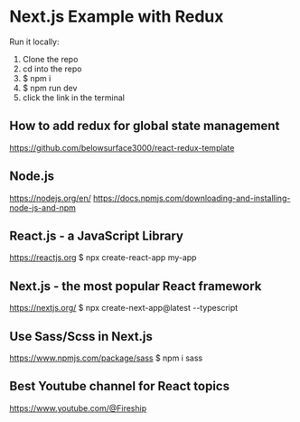 # Next.js Example with Redux
Run it locally:
1. Clone the repo
2. cd into the repo
3. $ npm i
4. $ npm run dev
5. click the link in the terminal

## How to add redux for global state management
https://github.com/belowsurface3000/react-redux-template

## Node.js
https://nodejs.org/en/
https://docs.npmjs.com/downloading-and-installing-node-js-and-npm

## React.js - a JavaScript Library
https://reactjs.org
$ npx create-react-app my-app

## Next.js - the most popular React framework
https://nextjs.org/
$ npx create-next-app@latest --typescript

## Use Sass/Scss in Next.js
https://www.npmjs.com/package/sass
$ npm i sass

## Best Youtube channel for React topics
https://www.youtube.com/@Fireship